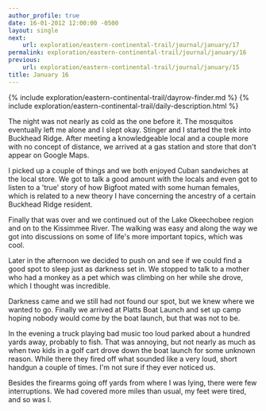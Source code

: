 ```yaml
---
author_profile: true
date: 16-01-2012 12:00:00 -0500
layout: single
next:
    url: exploration/eastern-continental-trail/journal/january/17
permalink: exploration/eastern-continental-trail/journal/january/16
previous:
    url: exploration/eastern-continental-trail/journal/january/15
title: January 16
---
```

{% include exploration/eastern-continental-trail/dayrow-finder.md %}
{% include exploration/eastern-continental-trail/daily-description.html %}

The night was not nearly as cold as the one before it. The mosquitos eventually left me alone and I slept okay. Stinger and I started the trek into Buckhead Ridge. After meeting a knowledgeable local and a couple more with no concept of distance, we arrived at a gas station and store that don't appear on Google Maps.

I picked up a couple of things and we both enjoyed Cuban sandwiches at the local store. We got to talk a good amount with the locals and even got to listen to a 'true' story of how Bigfoot mated with some human females, which is related to a new theory I have concerning the ancestry of a certain Buckhead Ridge resident.

Finally that was over and we continued out of the Lake Okeechobee region and on to the Kissimmee River. The walking was easy and along the way we got into discussions on some of life's more important topics, which was cool.

Later in the afternoon we decided to push on and see if we could find a good spot to sleep just as darkness set in. We stopped to talk to a mother who had a monkey as a pet which was climbing on her while she drove, which I thought was incredible.

Darkness came and we still had not found our spot, but we knew where we wanted to go. Finally we arrived at Platts Boat Launch and set up camp hoping nobody would come by the boat launch, but that was not to be.

In the evening a truck playing bad music too loud parked about a hundred yards away, probably to fish. That was annoying, but not nearly as much as when two kids in a golf cart drove down the boat launch for some unknown reason. While there they fired off what sounded like a very loud, short handgun a couple of times. I'm not sure if they ever noticed us.

Besides the firearms going off yards from where I was lying, there were few interruptions. We had covered more miles than usual, my feet were tired, and so was I.